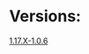 # Versions:

[1.17.X-1.0.6](https://github.com/PugsMods/WoneWay/tree/c28a139055b857783156177e84ab2c5487e71a9b)